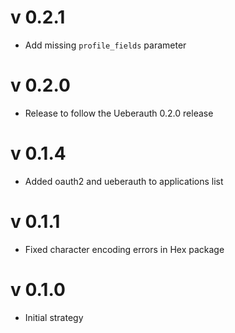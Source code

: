# v 0.2.1

* Add missing `profile_fields` parameter

# v 0.2.0

* Release to follow the Ueberauth 0.2.0 release

# v 0.1.4

* Added oauth2 and ueberauth to applications list

# v 0.1.1

* Fixed character encoding errors in Hex package

# v 0.1.0

* Initial strategy
